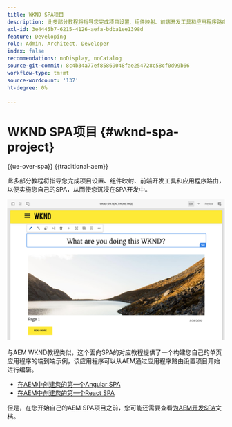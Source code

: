 ```yaml
---
title: WKND SPA项目
description: 此多部分教程将指导您完成项目设置、组件映射、前端开发工具和应用程序路由，以便使用React和Angular实施您自己的SPA，从而使您沉浸在SPA开发中。
exl-id: 3e4445b7-6215-4126-aefa-bdba1ee1398d
feature: Developing
role: Admin, Architect, Developer
index: false
recommendations: noDisplay, noCatalog
source-git-commit: 8c4b34a77ef85869048fae254728c58cf0d99b66
workflow-type: tm+mt
source-wordcount: '137'
ht-degree: 0%

---
```



# WKND SPA项目 {#wknd-spa-project}

{{ue-over-spa}}
{{traditional-aem}}

此多部分教程将指导您完成项目设置、组件映射、前端开发工具和应用程序路由，以便实施您自己的SPA，从而使您沉浸在SPA开发中。

![WKND SPA项目](assets/wknd-spa-project.png)

与AEM WKND教程类似，这个面向SPA的对应教程提供了一个构建您自己的单页应用程序的端到端示例，该应用程序可以从AEM通过应用程序路由设置项目开始进行编辑。

* [在AEM中创建您的第一个Angular SPA](https://experienceleague.adobe.com/docs/experience-manager-learn/getting-started-with-aem-headless/spa-editor/angular/overview.html)
* [在AEM中创建您的第一个React SPA](https://experienceleague.adobe.com/docs/experience-manager-learn/getting-started-with-aem-headless/spa-editor/react/overview.html)

但是，在您开始自己的AEM SPA项目之前，您可能还需要查看[为AEM开发SPA](developing.md)文档。

